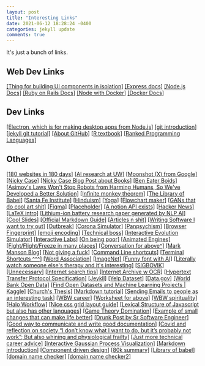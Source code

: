 ```yaml
---
layout: post
title: "Interesting Links"
date: 2021-06-12 18:28:24 -0400
categories: jekyll update
comments: true
---
```


It's just a bunch of links.

## Web Dev Links

[[Thing for building UI components in isolation]](https://storybook.js.org/)
[[Express docs]](https://expressjs.com/en/guide/routing.html)
[[Node.js Docs]](https://nodejs.dev/learn)
[[Ruby on Rails Docs]](https://guides.rubyonrails.org/)
[[Node with Docker]](https://nodejs.org/en/docs/guides/nodejs-docker-webapp/)
[[Docker Docs]](https://docs.docker.com/get-started/overview/)

## Dev Links

[[Electron, which is for making desktop apps from Node.js]](https://www.electronjs.org/)
[[git introduction]](https://guides.github.com/introduction/git-handbook/)
[[jekyll git tutorial]](https://docs.github.com/en/pages/setting-up-a-github-pages-site-with-jekyll)
[[About GitHub]](https://git-scm.com/about)
[[R textbook]](https://r4ds.had.co.nz/introduction.html)
[[Ranked Programming Languages]](https://www.tiobe.com/tiobe-index/)

## Other

[[180 websites in 180 days]](https://jenniferdewalt.com/)
[[AI research at UW]](https://ai.cs.wisc.edu/index.html#/projects)
[[Moonshot (X) from Google]](https://x.company/)
[[Nicky Case]](https://ncase.me/)
[[Nicky Case Blog Post about Books]](https://blog.ncase.me/the-most-meaningful-books-i-read-in-2018/)
[[Ben Eater Boids]](https://eater.net/boids)
[[Asimov's Laws Won't Stop Robots from Harming Humans, So We've Developed a Better Solution]](https://www.scientificamerican.com/article/asimovs-laws-wont-stop-robots-from-harming-humans-so-weve-developed-a-better-solution/)
[[Infinite monkey theorem]](https://en.wikipedia.org/wiki/Monkey)
[[The Library of Babel]](https://en.wikipedia.org/wiki/The_Library_of_Babel)
[[Santa Fe Institute]](https://www.santafe.edu/engage/learn/schools/sfi-complex-systems-summer-school)
[[Hinduism]](https://en.wikipedia.org/wiki/Hinduism)
[[Yoga]](https://en.wikipedia.org/wiki/Yoga#Philosophy)
[[Flowchart maker]](http://sankeymatic.com/build/)
[[GANs that do cool art shit]](https://www.artbreeder.com/)
[[Figma]](https://www.figma.com/files/recent?fuid=976540299732909879)
[[Placeholder]](https://loremipsum.io/ultimate-list-of-lorem-ipsum-generators/)
[[A notion API exists]](https://github.com/jamalex/notion-py)
[[Hacker News]](https://news.ycombinator.com/)
[[LaTeX intro]](http://www.stat.cmu.edu/~cshalizi/rmarkdown/#putting-it-all-together-writing-your-report-in-r-markdown)
[[Lithium-ion battery research paper generated by NLP AI]](https://link.springer.com/book/10.1007/978-3-030-16800-1)
[[Cool Slides]](https://www.beautiful.ai/)
[[Official Markdown Guide]](https://daringfireball.net/projects/markdown/syntax)
[[Articles n shit]](https://labs.rs/en/)
[[Writing Software I want to try out]](https://www.literatureandlatte.com/scrivener/overview)
[[Outbreak]](http://35.161.88.15/interactive/outbreak/)
[[Corona Simulator]](https://www.washingtonpost.com/graphics/2020/world/corona-simulator/)
[[Panpsychism]](https://aeon.co/ideas/panpsychism-is-crazy-but-its-also-most-probably-true)
[[Browser Fingerprint]](https://coveryourtracks.eff.org/)
[[emoji encoding]](https://tonsky.me/blog/emoji/)
[[Technical boss]](https://hbr.org/2016/12/if-your-boss-could-do-your-job-youre-more-likely-to-be-happy-at-work)
[[Interactive Evolution Simulator]](https://labs.minutelabs.io/evolution-simulator/#/s/1/viewer?intro=1)
[[Interactive Labs]](https://minutelabs.io/)
[[On being poor]](https://residentcontrarian.substack.com/p/on-the-experience-of-being-poor-ish)
[[Animated Engines]](http://animatedengines.com/)
[[Fight/Flight/Freeze in many places]](https://pmigdal.medium.com/dont-fight-flight-or-freeze-your-body-and-emotions-96f5aa30b299)
[[Conversation for above^]](https://news.ycombinator.com/item?id=26371848)
[[Mark Manson Blog]](https://markmanson.net/archive)
[[Not giving a fuck]](https://markmanson.net/not-giving-a-fuck)
[[Command Line shortcuts]](https://www.gnu.org/savannah-checkouts/gnu/bash/manual/bash.html#Command-Line-Editing)
[[Terminal Shortcuts ^^^]](http://teohm.com/blog/shortcuts-to-move-faster-in-bash-command-line/)
[[Word Association]](http://wordnetweb.princeton.edu/perl/webwn)
[[ImageNet]](http://www.image-net.org/index)
[[Funny font with AI]](http://tom7.org/lowercase/)
[[Literally watch someone else's therapy and it's interesting]](https://www.youtube.com/watch?v=5BIuINM96Q8)
[[SIGBOVIK]](http://sigbovik.org/2015/#)
[[Unnecessary]](https://www.youtube.com/watch?v=5TFDG-y-EHs)
[[Internet search tips]](https://www.gwern.net/Search)
[[Internet Archive w OCR]](https://archive.org/)
[[Hypertext Transfer Protocol Specification]](https://www.w3.org/Protocols/rfc2616/rfc2616.html)
[[Jeykll]](https://jekyllrb.com/)
[[Yelp Dataset]](https://www.yelp.com/dataset)
[[Data.gov]](https://www.data.gov/)
[[World Bank Open Data]](https://data.worldbank.org/)
[[Find Open Datasets and Machine Learning Projects | Kaggle]](https://www.kaggle.com/datasets)
[[Church's Thesis]](https://en.wikipedia.org/wiki/Church%E2%80%93Turing_thesis)
[[Markdown tutorial]](https://www.markdowntutorial.com/)
[[Sending Emails to people as an interesting task]](https://www.bakadesuyo.com/2013/07/make-your-life-better/)
[[WBW career]](https://waitbutwhy.com/2018/04/picking-career.html)
[[Worksheet for above]](https://mk0waitbutwhy9c3hjku.kinstacdn.com/wp-content/uploads/2018/04/WBW_Career-Path_Worksheet.pdf)
[[WBW spirituality]](https://waitbutwhy.com/2014/10/religion-for-the-nonreligious.html)
[[Halo Workflow]](https://www.atlassian.com/git/tutorials/comparing-workflows/gitflow-workflow)
[[Nice css grid layout guide]](https://css-tricks.com/snippets/css/complete-guide-grid/)
[[Lexical Structure of Javascript but also has other languages]](https://flaviocopes.com/javascript-lexical-structure/)
[[Game Theory Domination]](https://en.wikipedia.org/wiki/Strategic_dominance)
[[Example of small changes that can make life better]](https://youtu.be/bI2yADkRf2A?list=TLPQMjIwNTIwMjGV6hQ92txpxw)
[[Drunk Post by Sr Software Engineer]](https://old.reddit.com/r/ExperiencedDevs/comments/nmodyl/drunk_post_things_ive_learned_as_a_sr_engineer/)
[[Good way to communicate and write good documentation]](https://www.plainlanguage.gov/guidelines/)
[[Covid and reflection on society “I don’t know what I want to do, but it’s probably not work”; But also whining and physiological frailty]](https://news.ycombinator.com/item?id=27353982)
[[Just more technical career advice]](https://bellmar.medium.com/all-the-best-engineering-advice-i-stole-from-non-technical-people-eb7f90ca2f5f)
[[Interactive Gaussian Process Visualization]](http://www.infinitecuriosity.org/vizgp/)
[[Markdown introduction]](https://guides.github.com/features/mastering-markdown/)
[[Component driven design]](https://www.componentdriven.org/)
[[80k summary]](https://80000hours.org/key-ideas/)
[[Library of babel]](https://libraryofbabel.info/)
[[domain name checker]](iwantmyname.com)
[[domain name checker2]](instantdomainsearch.com)
